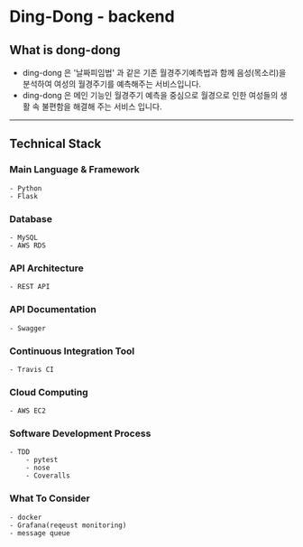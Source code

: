 # Ding-Dong - backend

## What is dong-dong
- ding-dong 은 '날짜피임법' 과 같은 기존 월경주기예측법과 함께 음성(목소리)을 분석하여 여성의 월경주기를 예측해주는 서비스입니다.
- ding-dong 은 메인 기능인 월경주기 예측을 중심으로 월경으로 인한 여성들의 생활 속 불편함을 해결해 주는 서비스 입니다.

<hr />

## Technical Stack
### Main Language & Framework
    - Python
    - Flask
### Database
    - MySQL
    - AWS RDS
### API Architecture
    - REST API
### API Documentation
    - Swagger
### Continuous Integration Tool
    - Travis CI
### Cloud Computing
    - AWS EC2
### Software Development Process
    - TDD
        - pytest
        - nose
        - Coveralls
### What To Consider
    - docker
    - Grafana(reqeust monitoring)
    - message queue
